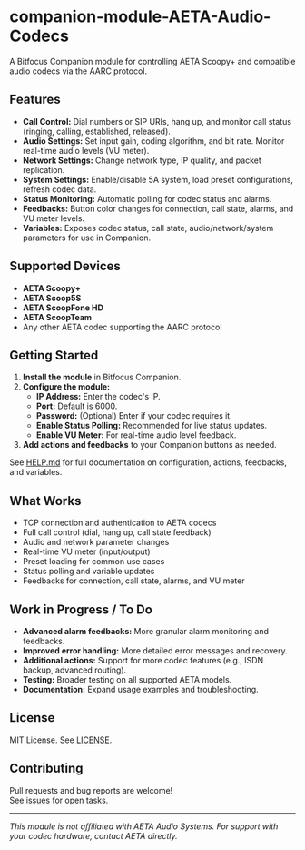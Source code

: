 # companion-module-AETA-Audio-Codecs

A Bitfocus Companion module for controlling AETA Scoopy+ and compatible audio codecs via the AARC protocol.

## Features

- **Call Control:** Dial numbers or SIP URIs, hang up, and monitor call status (ringing, calling, established, released).
- **Audio Settings:** Set input gain, coding algorithm, and bit rate. Monitor real-time audio levels (VU meter).
- **Network Settings:** Change network type, IP quality, and packet replication.
- **System Settings:** Enable/disable 5A system, load preset configurations, refresh codec data.
- **Status Monitoring:** Automatic polling for codec status and alarms.
- **Feedbacks:** Button color changes for connection, call state, alarms, and VU meter levels.
- **Variables:** Exposes codec status, call state, audio/network/system parameters for use in Companion.

## Supported Devices

- **AETA Scoopy+**
- **AETA Scoop5S**
- **AETA ScoopFone HD**
- **AETA ScoopTeam**
- Any other AETA codec supporting the AARC protocol

## Getting Started

1. **Install the module** in Bitfocus Companion.
2. **Configure the module:**
   - **IP Address:** Enter the codec's IP.
   - **Port:** Default is 6000.
   - **Password:** (Optional) Enter if your codec requires it.
   - **Enable Status Polling:** Recommended for live status updates.
   - **Enable VU Meter:** For real-time audio level feedback.
3. **Add actions and feedbacks** to your Companion buttons as needed.

See [HELP.md](./companion/HELP.md) for full documentation on configuration, actions, feedbacks, and variables.

## What Works

- TCP connection and authentication to AETA codecs
- Full call control (dial, hang up, call state feedback)
- Audio and network parameter changes
- Real-time VU meter (input/output)
- Preset loading for common use cases
- Status polling and variable updates
- Feedbacks for connection, call state, alarms, and VU meter

## Work in Progress / To Do

- **Advanced alarm feedbacks:** More granular alarm monitoring and feedbacks.
- **Improved error handling:** More detailed error messages and recovery.
- **Additional actions:** Support for more codec features (e.g., ISDN backup, advanced routing).
- **Testing:** Broader testing on all supported AETA models.
- **Documentation:** Expand usage examples and troubleshooting.

## License

MIT License. See [LICENSE](./LICENSE).

## Contributing

Pull requests and bug reports are welcome!  
See [issues](https://github.com/bitfocus/companion-module-aeta-scoopy/issues) for open tasks.

---

*This module is not affiliated with AETA Audio Systems. For support with your codec hardware, contact AETA directly.*
